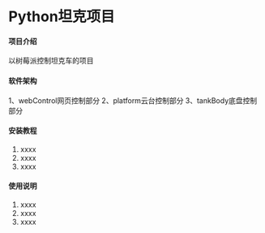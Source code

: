 # Python坦克项目

#### 项目介绍
以树莓派控制坦克车的项目

#### 软件架构
1、webControl网页控制部分
2、platform云台控制部分
3、tankBody底盘控制部分


#### 安装教程

1. xxxx
2. xxxx
3. xxxx

#### 使用说明

1. xxxx
2. xxxx
3. xxxx

